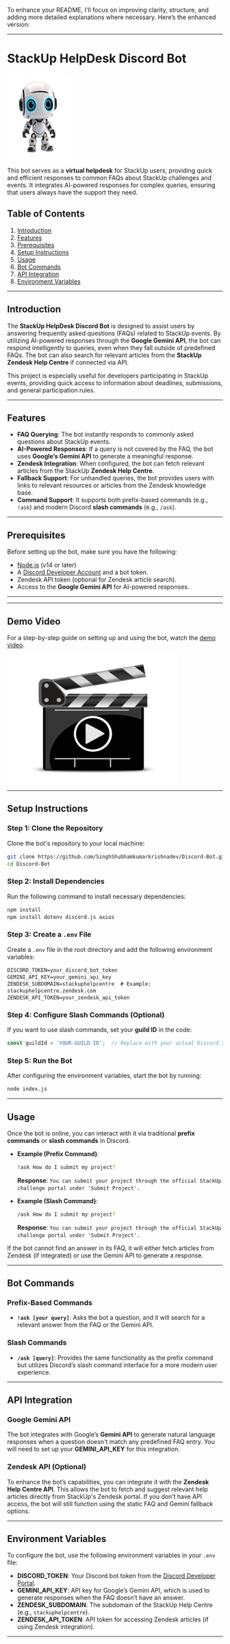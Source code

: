 To enhance your README, I'll focus on improving clarity, structure, and adding more detailed explanations where necessary. Here’s the enhanced version:

---

# **StackUp HelpDesk Discord Bot**  
<img src="https://github.com/SinghShubhamkumarkrishnadev/Discord-Bot/blob/main/bot.png" width="150" height="200" alt="BOT">

This bot serves as a **virtual helpdesk** for StackUp users, providing quick and efficient responses to common FAQs about StackUp challenges and events. It integrates AI-powered responses for complex queries, ensuring that users always have the support they need.

## **Table of Contents**  
1. [Introduction](#introduction)  
2. [Features](#features)  
3. [Prerequisites](#prerequisites)  
4. [Setup Instructions](#setup-instructions)  
5. [Usage](#usage)  
6. [Bot Commands](#bot-commands)  
7. [API Integration](#api-integration)  
8. [Environment Variables](#environment-variables)  

---

## **Introduction**  
The **StackUp HelpDesk Discord Bot** is designed to assist users by answering frequently asked questions (FAQs) related to StackUp events. By utilizing AI-powered responses through the **Google Gemini API**, the bot can respond intelligently to queries, even when they fall outside of predefined FAQs. The bot can also search for relevant articles from the **StackUp Zendesk Help Centre** if connected via API.

This project is especially useful for developers participating in StackUp events, providing quick access to information about deadlines, submissions, and general participation rules.

---

## **Features**  
- **FAQ Querying**: The bot instantly responds to commonly asked questions about StackUp events.
- **AI-Powered Responses**: If a query is not covered by the FAQ, the bot uses **Google’s Gemini API** to generate a meaningful response.
- **Zendesk Integration**: When configured, the bot can fetch relevant articles from the StackUp **Zendesk Help Centre**.
- **Fallback Support**: For unhandled queries, the bot provides users with links to relevant resources or articles from the Zendesk knowledge base.
- **Command Support**: It supports both prefix-based commands (e.g., `!ask`) and modern Discord **slash commands** (e.g., `/ask`).

---

## **Prerequisites**
Before setting up the bot, make sure you have the following:
- [Node.js](https://nodejs.org/) (v14 or later)
- A [Discord Developer Account](https://discord.com/developers/applications) and a bot token.
- Zendesk API token (optional for Zendesk article search).
- Access to the **Google Gemini API** for AI-powered responses.

---

---

## **Demo Video**  
For a step-by-step guide on setting up and using the bot, watch the [demo video](https://youtu.be/lOwMWzFHDWg?feature=shared).

<a href="https://youtu.be/lOwMWzFHDWg?feature=shared">
    <img src="https://github.com/SinghShubhamkumarkrishnadev/Bounty-Llama-Chatbot-with-Sentiment-Analysis-Integration/blob/main/videos.png" width="400" height="300" alt="Watch the demo video">
</a>

---

## **Setup Instructions**

### **Step 1: Clone the Repository**
Clone the bot's repository to your local machine:
```bash
git clone https://github.com/SinghShubhamkumarkrishnadev/Discord-Bot.git
cd Discord-Bot
```

### **Step 2: Install Dependencies**
Run the following command to install necessary dependencies:
```bash
npm install
npm install dotenv discord.js axios
```

### **Step 3: Create a `.env` File**
Create a `.env` file in the root directory and add the following environment variables:

```plaintext
DISCORD_TOKEN=your_discord_bot_token
GEMINI_API_KEY=your_gemini_api_key
ZENDESK_SUBDOMAIN=stackuphelpcentre  # Example: stackuphelpcentre.zendesk.com
ZENDESK_API_TOKEN=your_zendesk_api_token
```

### **Step 4: Configure Slash Commands (Optional)**
If you want to use slash commands, set your **guild ID** in the code:
```js
const guildId = 'YOUR-GUILD-ID';  // Replace with your actual Discord server (guild) ID
```

### **Step 5: Run the Bot**
After configuring the environment variables, start the bot by running:
```bash
node index.js
```

---

## **Usage**

Once the bot is online, you can interact with it via traditional **prefix commands** or **slash commands** in Discord. 

- **Example (Prefix Command)**:
  ```bash
  !ask How do I submit my project?
  ```
  **Response**: `You can submit your project through the official StackUp challenge portal under 'Submit Project'.`

- **Example (Slash Command)**:
  ```bash
  /ask How do I submit my project?
  ```
  **Response**: `You can submit your project through the official StackUp challenge portal under 'Submit Project'.`

If the bot cannot find an answer in its FAQ, it will either fetch articles from Zendesk (if integrated) or use the Gemini API to generate a response.

---

## **Bot Commands**

### **Prefix-Based Commands**
- **`!ask [your query]`**: Asks the bot a question, and it will search for a relevant answer from the FAQ or the Gemini API.

### **Slash Commands**
- **`/ask [query]`**: Provides the same functionality as the prefix command but utilizes Discord’s slash command interface for a more modern user experience.

---

## **API Integration**

### **Google Gemini API**  
The bot integrates with Google’s **Gemini API** to generate natural language responses when a question doesn't match any predefined FAQ entry. You will need to set up your **GEMINI_API_KEY** for this integration.

### **Zendesk API (Optional)**  
To enhance the bot’s capabilities, you can integrate it with the **Zendesk Help Centre API**. This allows the bot to fetch and suggest relevant help articles directly from StackUp's Zendesk portal. If you don’t have API access, the bot will still function using the static FAQ and Gemini fallback options.

---

## **Environment Variables**

To configure the bot, use the following environment variables in your `.env` file:

- **DISCORD_TOKEN**: Your Discord bot token from the [Discord Developer Portal](https://discord.com/developers/applications).
- **GEMINI_API_KEY**: API key for Google’s Gemini API, which is used to generate responses when the FAQ doesn’t have an answer.
- **ZENDESK_SUBDOMAIN**: The subdomain of the StackUp Help Centre (e.g., `stackuphelpcentre`).
- **ZENDESK_API_TOKEN**: API token for accessing Zendesk articles (if using Zendesk integration).

---
